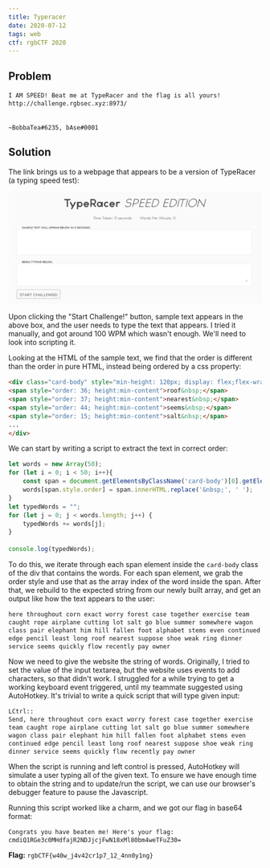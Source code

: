 ```yaml
---
title: Typeracer
date: 2020-07-12
tags: web
ctf: rgbCTF 2020
---
```

## Problem
```
I AM SPEED! Beat me at TypeRacer and the flag is all yours!
http://challenge.rgbsec.xyz:8973/


~BobbaTea#6235, bAse#0001
```

## Solution
The link brings us to a webpage that appears to be a version of TypeRacer (a typing speed test):

![Image showing the interface to upload XML firmware](./files/Typeracer.png)

Upon clicking the "Start Challenge!" button, sample text appears in the above box, and the user needs to type the text that appears. I tried it manually, and got around 100 WPM which wasn't enough. We'll need to look into scripting it.

Looking at the HTML of the sample text, we find that the order is different than the order in pure HTML, instead being ordered by a css property:

```html
<div class="card-body" style="min-height: 120px; display: flex;flex-wrap: wrap" id="Ym9iYmF0ZWEh">
<span style="order: 36; height:min-content">roof&nbsp;</span>
<span style="order: 37; height:min-content">nearest&nbsp;</span>
<span style="order: 44; height:min-content">seems&nbsp;</span>
<span style="order: 15; height:min-content">salt&nbsp;</span>
...
</div>
```

We can start by writing a script to extract the text in correct order:

```js
let words = new Array(50);
for (let i = 0; i < 50; i++){
    const span = document.getElementsByClassName('card-body')[0].getElementsByTagName('span')[i];
    words[span.style.order] = span.innerHTML.replace('&nbsp;', ' ');
}
let typedWords = "";
for (let j = 0; j < words.length; j++) {
    typedWords += words[j];
}

console.log(typedWords);
```

To do this, we iterate through each span element inside the ```card-body``` class of the div that contains the words. For each span element, we grab the order style and use that as the array index of the word inside the span. After that, we rebuild to the expected string from our newly built array, and get an output like how the text appears to the user:

```
here throughout corn exact worry forest case together exercise team caught rope airplane cutting lot salt go blue summer somewhere wagon class pair elephant him hill fallen foot alphabet stems even continued edge pencil least long roof nearest suppose shoe weak ring dinner service seems quickly flow recently pay owner 
```

Now we need to give the website the string of words. Originally, I tried to set the value of the input textarea, but the website uses events to add characters, so that didn't work. I struggled for a while trying to get a working keyboard event triggered, until my teammate suggested using AutoHotkey. It's trivial to write a quick script that will type given input:

```ahk
LCtrl::
Send, here throughout corn exact worry forest case together exercise team caught rope airplane cutting lot salt go blue summer somewhere wagon class pair elephant him hill fallen foot alphabet stems even continued edge pencil least long roof nearest suppose shoe weak ring dinner service seems quickly flow recently pay owner  
```

When the script is running and left control is pressed, AutoHotkey will simulate a user typing all of the given text. To ensure we have enough time to obtain the string and to update/run the script, we can use our browser's debugger feature to pause the Javascript.

Running this script worked like a charm, and we got our flag in base64 format:

```
Congrats you have beaten me! Here's your flag: cmdiQ1RGe3c0MHdfajR2NDJjcjFwN18xMl80bm4weTFuZ30=
```



**Flag:** ```rgbCTF{w40w_j4v42cr1p7_12_4nn0y1ng}```